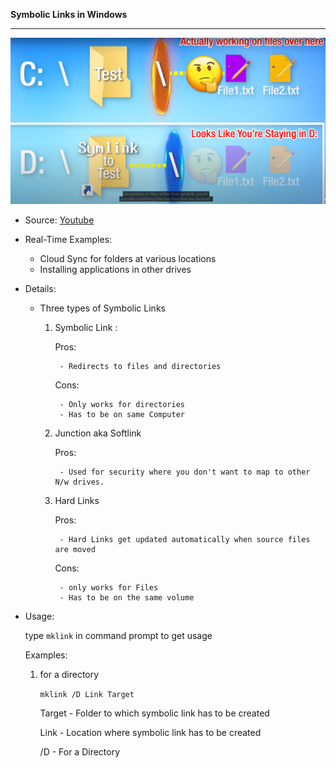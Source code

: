__Symbolic Links in Windows__

----

![symlink vis](images/symlink.png)
* Source: [Youtube](https://youtu.be/RDH5IuyPJtk)

* Real-Time Examples:
    - Cloud Sync for folders at various locations
    - Installing applications in other drives

* Details:
    - Three types of Symbolic Links
        1. Symbolic Link :

            Pros: 

                - Redirects to files and directories

            Cons:

                - Only works for directories
                - Has to be on same Computer


        2. Junction aka Softlink

            Pros: 

                - Used for security where you don't want to map to other N/w drives.

        3. Hard Links

            Pros: 

                - Hard Links get updated automatically when source files are moved

            Cons:

                - only works for Files
                - Has to be on the same volume
        
* Usage:

    type `mklink` in command prompt to get usage

    Examples:

    1. for a directory

        `mklink /D Link Target`

        Target - Folder to which symbolic link has to be created

        Link - Location where symbolic link has to be created

        /D - For a Directory 



    


